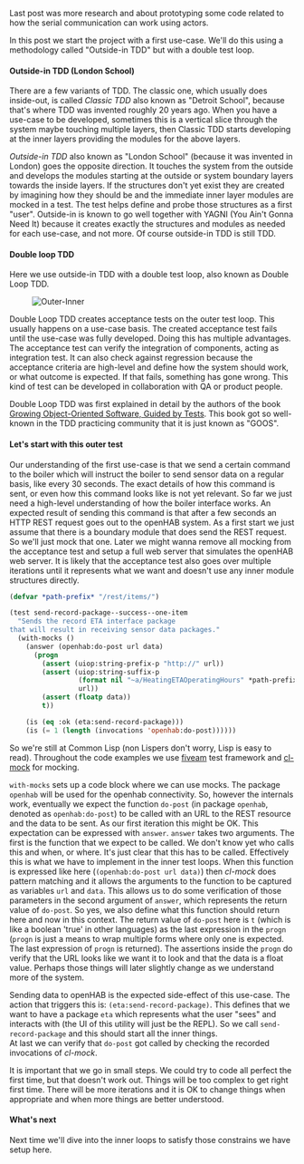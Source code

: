 Last post was more research and about prototyping some code related to how the serial communication can work using actors.

In this post we start the project with a first use-case. We'll do this using a methodology called "Outside-in TDD" but with a double test loop.

#### Outside-in TDD (London School)

There are a few variants of TDD. The classic one, which usually does inside-out, is called _Classic TDD_ also known as "Detroit School", because that's where TDD was invented roughly 20 years ago. When you have a use-case to be developed, sometimes this is a vertical slice through the system maybe touching multiple layers, then Classic TDD starts developing at the inner layers providing the modules for the above layers.

_Outside-in TDD_ also known as "London School" (because it was invented in London) goes the opposite direction. It touches the system from the outside and develops the modules starting at the outside or system boundary layers towards the inside layers. If the structures don't yet exist they are created by imagining how they should be and the immediate inner layer modules are mocked in a test. The test helps define and probe those structures as a first "user". Outside-in is known to go well together with YAGNI (You Ain't Gonna Need It) because it creates exactly the structures and modules as needed for each use-case, and not more. Of course outside-in TDD is still TDD.

#### Double loop TDD

Here we use outside-in TDD with a double test loop, also known as Double Loop TDD.

<figure>
<img src="http://retro-style.software-by-mabe.com/static/gfx/blogs/outer-inner.png" alt="Outer-Inner" />
</figure>

Double Loop TDD creates acceptance tests on the outer test loop. This usually happens on a use-case basis. The created acceptance test fails until the use-case was fully developed. Doing this has multiple advantages. The acceptance test can verify the integration of components, acting as integration test. It can also check against regression because the acceptance criteria are high-level and define how the system should work, or what outcome is expected. If that fails, something has gone wrong. This kind of test can be developed in collaboration with QA or product people.

Double Loop TDD was first explained in detail by the authors of the book <a href="http://www.growing-object-oriented-software.com" target="_blank" class="link">Growing Object-Oriented Software, Guided by Tests</a>. This book got so well-known in the TDD practicing community that it is just known as "GOOS".

#### Let's start with this outer test

Our understanding of the first use-case is that we send a certain command to the boiler which will instruct the boiler to send sensor data on a regular basis, like every 30 seconds. The exact details of how this command is sent, or even how this command looks like is not yet relevant. So far we just need a high-level understanding of how the boiler interface works. An expected result of sending this command is that after a few seconds an HTTP REST request goes out to the openHAB system. As a first start we just assume that there is a boundary module that does send the REST request. So we'll just mock that one. Later we might wanna remove all mocking from the acceptance test and setup a full web server that simulates the openHAB web server. It is likely that the acceptance test also goes over multiple iterations until it represents what we want and doesn't use any inner module structures directly.

```lisp
(defvar *path-prefix* "/rest/items/")

(test send-record-package--success--one-item
  "Sends the record ETA interface package
that will result in receiving sensor data packages."
  (with-mocks ()
    (answer (openhab:do-post url data)
      (progn
        (assert (uiop:string-prefix-p "http://" url))
        (assert (uiop:string-suffix-p
                 (format nil "~a/HeatingETAOperatingHours" *path-prefix*)
                 url))
        (assert (floatp data))
        t))

    (is (eq :ok (eta:send-record-package)))
    (is (= 1 (length (invocations 'openhab:do-post))))))
```

So we're still at Common Lisp (non Lispers don't worry, Lisp is easy to read). Throughout the code examples we use <a href="https://github.com/lispci/fiveam" class="link" target="_blank">fiveam</a> test framework and <a href="https://github.com/Ferada/cl-mock/" class="link" target="_blank">cl-mock</a> for mocking. 

`with-mocks` sets up a code block where we can use mocks. The package `openhab` will be used for the openhab connectivity. So, however the internals work, eventually we expect the function `do-post` (in package `openhab`, denoted as `openhab:do-post`) to be called with an URL to the REST resource and the data to be sent. As our first iteration this might be OK. This expectation can be expressed with `answer`. `answer` takes two arguments. The first is the function that we expect to be called. We don't know yet who calls this and when, or where. It's just clear that this has to be called. Effectively this is what we have to implement in the inner test loops. When this function is expressed like here (`(openhab:do-post url data)`) then _cl-mock_ does pattern matching and it allows the arguments to the function to be captured as variables `url` and `data`. This allows us to do some verification of those parameters in the second argument of `answer`, which represents the return value of `do-post`. So yes, we also define what this function should return here and now in this context. The return value of `do-post` here is `t` (which is like a boolean 'true' in other languages) as the last expression in the `progn` (`progn` is just a means to wrap multiple forms where only one is expected. The last expression of `progn` is returned). The assertions inside the `progn` do verify that the URL looks like we want it to look and that the data is a float value. Perhaps those things will later slightly change as we understand more of the system.

Sending data to openHAB is the expected side-effect of this use-case. The action that triggers this is: `(eta:send-record-package)`. This defines that we want to have a package `eta` which represents what the user "sees" and interacts with (the UI of this utility will just be the REPL). So we call `send-record-package` and this should start all the inner things.  
At last we can verify that `do-post` got called by checking the recorded invocations of _cl-mock_.

It is important that we go in small steps. We could try to code all perfect the first time, but that doesn't work out. Things will be too complex to get right first time. There will be more iterations and it is OK to change things when appropriate and when more things are better understood.

#### What's next

Next time we'll dive into the inner loops to satisfy those constrains we have setup here.
